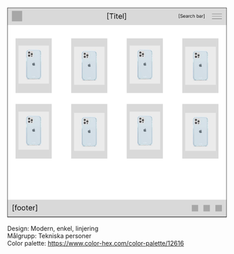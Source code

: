 ![Figma](./img/figma.png "Figma")

Design: Modern, enkel, linjering\
Målgrupp: Tekniska personer\
Color palette: https://www.color-hex.com/color-palette/12616